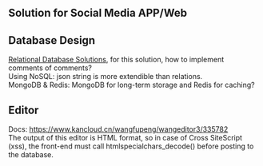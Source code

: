 ## Solution for Social Media APP/Web

## Database Design
[Relational Database Solutions](https://blog.csdn.net/u011035407/article/details/78592787), for this solution, how to implement comments of comments?<br>
Using NoSQL: json string is more extendible than relations.<br>
MongoDB & Redis: MongoDB for long-term storage and Redis for caching?

## Editor
Docs: https://www.kancloud.cn/wangfupeng/wangeditor3/335782 <br>
The output of this editor is HTML format, so in case of Cross SiteScript (xss), the front-end must call htmlspecialchars_decode() before posting to the database.
